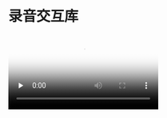 # 录音交互库

<video id="video" controls="" preload="none" poster="https://github.com/yongzhenzou/RecordLib/blob/master/img/demo.jpg">
      <source id="mp4" src="https://github.com/yongzhenzou/RecordLib/blob/master/img/demo.mp4" type="video/mp4">
      </video>